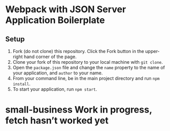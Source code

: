 # Webpack with JSON Server Application Boilerplate

## Setup

1. Fork (do not clone) this repository. Click the Fork button in the upper-right hand corner of the page.
1. Clone your fork of this repository to your local machine with `git clone`.
1. Open the `package.json` file and change the `name` property to the name of your application, and `author` to  your name.
1. From your command line, be in the main project directory and run `npm install`.
1. To start your application, run `npm start`.
# small-business  Work in progress, fetch hasn’t worked yet
